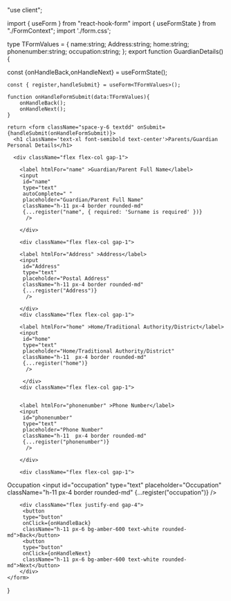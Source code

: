 "use client";

import { useForm } from "react-hook-form"
import { useFormState } from "./FormContext";
import './form.css';

type TFormValues = {
    name:string;
   Address:string;
   home:string;
   phonenumber:string;
   occupation:string;
};
export function GuardianDetails(){

  const {onHandleBack,onHandleNext} = useFormState();

    const { register,handleSubmit} = useForm<TFormValues>();
    
    function onHandleFormSubmit(data:TFormValues){
        onHandleBack();
        onHandleNext();
    }

    return <form className="space-y-6 textdd" onSubmit={handleSubmit(onHandleFormSubmit)}>
      <h1 className='text-xl font-semibold text-center'>Parents/Guardian Personal Details</h1>

      <div className="flex flex-col gap-1">

        <label htmlFor="name" >Guardian/Parent Full Name</label>
        <input
         id="name"
         type="text"
         autoComplete=" "
         placeholder="Guardian/Parent Full Name"
         className="h-11 px-4 border rounded-md"
         {...register("name", { required: 'Surname is required' })}
          />
         
        </div>
      
        <div className="flex flex-col gap-1">

        <label htmlFor="Address" >Address</label>
        <input
         id="Address"
         type="text"
         placeholder="Postal Address"
         className="h-11 px-4 border rounded-md"
         {...register("Address")}
          />
         
        </div>
        <div className="flex flex-col gap-1">

        <label htmlFor="home" >Home/Traditional Authority/District</label>
        <input
         id="home"
         type="text"
         placeholder="Home/Traditional Authority/District"
         className="h-11  px-4 border rounded-md"
         {...register("home")}
          />
         
         </div>
        <div className="flex flex-col gap-1">

        
        <label htmlFor="phonenumber" >Phone Number</label>
        <input
         id="phonenumber"
         type="text"
         placeholder="Phone Number"
         className="h-11  px-4 border rounded-md"
         {...register("phonenumber")}
          />

        </div>

        <div className="flex flex-col gap-1">

        
<label htmlFor="occupation" >Occupation</label>
<input
 id="occupation"
 type="text"
 placeholder="Occupation"
 className="h-11  px-4 border rounded-md"
 {...register("occupation")}
  />

</div>

        <div className="flex justify-end gap-4">
         <button 
         type="button" 
         onClick={onHandleBack}
         className="h-11 px-6 bg-amber-600 text-white rounded-md">Back</button>
         <button
         type="button"
         onClick={onHandleNext}
         className="h-11 px-6 bg-amber-600 text-white rounded-md">Next</button>
        </div>
    </form>
}
